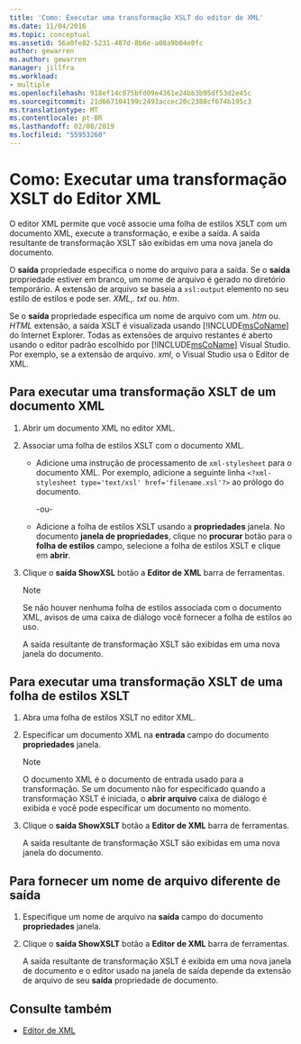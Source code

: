 ```yaml
---
title: 'Como: Executar uma transformação XSLT do editor de XML'
ms.date: 11/04/2016
ms.topic: conceptual
ms.assetid: 56a0fe82-5231-487d-8b6e-a08a9b04e0fc
author: gewarren
ms.author: gewarren
manager: jillfra
ms.workload:
- multiple
ms.openlocfilehash: 918ef14c075bfd09e4361e24bb3b95df53d2e45c
ms.sourcegitcommit: 21d667104199c2493accec20c2388cf674b195c3
ms.translationtype: MT
ms.contentlocale: pt-BR
ms.lasthandoff: 02/08/2019
ms.locfileid: "55953260"
---
```

# <a name="how-to-execute-an-xslt-transformation-from-the-xml-editor"></a>Como: Executar uma transformação XSLT do Editor XML

O editor XML permite que você associe uma folha de estilos XSLT com um documento XML, execute a transformação, e exibe a saída. A saída resultante de transformação XSLT são exibidas em uma nova janela do documento.

O **saída** propriedade especifica o nome do arquivo para a saída. Se o **saída** propriedade estiver em branco, um nome de arquivo é gerado no diretório temporário. A extensão de arquivo se baseia a `xsl:output` elemento no seu estilo de estilos e pode ser. *XML*,. *txt* ou. *htm*.

Se o **saída** propriedade especifica um nome de arquivo com um. *htm* ou. *HTML* extensão, a saída XSLT é visualizada usando [!INCLUDE[msCoName](../xml-tools/includes/msconame_md.md)] do Internet Explorer. Todas as extensões de arquivo restantes é aberto usando o editor padrão escolhido por [!INCLUDE[msCoName](../xml-tools/includes/msconame_md.md)] Visual Studio. Por exemplo, se a extensão de arquivo. *xml*, o Visual Studio usa o Editor de XML.

## <a name="to-execute-an-xslt-transformation-from-an-xml-document"></a>Para executar uma transformação XSLT de um documento XML

1.  Abrir um documento XML no editor XML.

2.  Associar uma folha de estilos XSLT com o documento XML.

    -   Adicione uma instrução de processamento de `xml-stylesheet` para o documento XML. Por exemplo, adicione a seguinte linha `<?xml-stylesheet type='text/xsl' href='filename.xsl'?>` ao prólogo do documento.

         -ou-

    -   Adicione a folha de estilos XSLT usando a **propriedades** janela. No documento **janela de propriedades**, clique no **procurar** botão para o **folha de estilos** campo, selecione a folha de estilos XSLT e clique em **abrir**.

3.  Clique o **saída ShowXSL** botão a **Editor de XML** barra de ferramentas.

    > [!NOTE]
    > Se não houver nenhuma folha de estilos associada com o documento XML, avisos de uma caixa de diálogo você fornecer a folha de estilos ao uso.
    >
    >  A saída resultante de transformação XSLT são exibidas em uma nova janela do documento.

## <a name="to-execute-an-xslt-transformation-from-an-xslt-style-sheet"></a>Para executar uma transformação XSLT de uma folha de estilos XSLT

1.  Abra uma folha de estilos XSLT no editor XML.

2.  Especificar um documento XML na **entrada** campo do documento **propriedades** janela.

    > [!NOTE]
    > O documento XML é o documento de entrada usado para a transformação. Se um documento não for especificado quando a transformação XSLT é iniciada, o **abrir arquivo** caixa de diálogo é exibida e você pode especificar um documento no momento.

3.  Clique o **saída ShowXSLT** botão a **Editor de XML** barra de ferramentas.

     A saída resultante de transformação XSLT são exibidas em uma nova janela do documento.

## <a name="to-provide-a-different-output-file-name"></a>Para fornecer um nome de arquivo diferente de saída

1.  Especifique um nome de arquivo na **saída** campo do documento **propriedades** janela.

2.  Clique o **saída ShowXSLT** botão a **Editor de XML** barra de ferramentas.

     A saída resultante de transformação XSLT é exibida em uma nova janela de documento e o editor usado na janela de saída depende da extensão de arquivo de seu **saída** propriedade de documento.

## <a name="see-also"></a>Consulte também

- [Editor de XML](../xml-tools/xml-editor.md)
